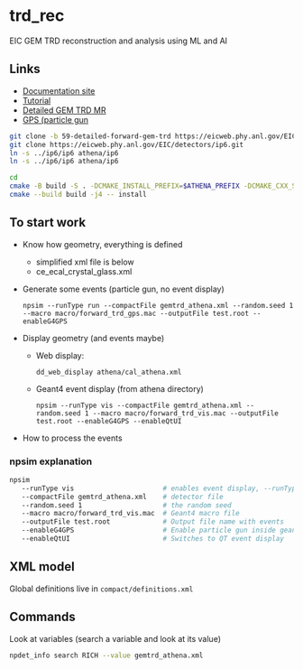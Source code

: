 # trd_rec
EIC GEM TRD reconstruction and analysis using ML and AI

## Links

- [Documentation site](https://doc.athena-eic.org/en/latest/)
- [Tutorial](https://eic.phy.anl.gov/tutorials/eic_tutorial/getting-started/quickstart/)
- [Detailed GEM TRD MR](https://eicweb.phy.anl.gov/EIC/detectors/athena/-/merge_requests/123)
- [GPS (particle gun](https://geant4-userdoc.web.cern.ch/UsersGuides/ForApplicationDeveloper/html/GettingStarted/generalParticleSource.html)

```bash
git clone -b 59-detailed-forward-gem-trd https://eicweb.phy.anl.gov/EIC/detectors/athena.git
git clone https://eicweb.phy.anl.gov/EIC/detectors/ip6.git
ln -s ../ip6/ip6 athena/ip6
ln -s ../ip6/ip6 athena/ip6

cd 
cmake -B build -S . -DCMAKE_INSTALL_PREFIX=$ATHENA_PREFIX -DCMAKE_CXX_STANDARD=17
cmake --build build -j4 -- install
```

## To start work

- Know how geometry, everything is defined 
   - simplified xml file is below
   - ce_ecal_crystal_glass.xml
   
- Generate some events (particle gun, no event display)
   ```
   npsim --runType run --compactFile gemtrd_athena.xml --random.seed 1 --macro macro/forward_trd_gps.mac --outputFile test.root --enableG4GPS
   ```

- Display geometry (and events maybe)
    - Web display:
       ```
       dd_web_display athena/cal_athena.xml
       ```
    - Geant4 event display (from athena directory)
       ```
       npsim --runType vis --compactFile gemtrd_athena.xml --random.seed 1 --macro macro/forward_trd_vis.mac --outputFile test.root --enableG4GPS --enableQtUI
       ```
- How to process the events


### npsim explanation

```bash
npsim 
   --runType vis                      # enables event display, --runType run - no event display
   --compactFile gemtrd_athena.xml    # detector file 
   --random.seed 1                    # the random seed
   --macro macro/forward_trd_vis.mac  # Geant4 macro file
   --outputFile test.root             # Output file name with events
   --enableG4GPS                      # Enable particle gun inside geant
   --enableQtUI                       # Switches to QT event display
```

## XML model

Global definitions live in `compact/definitions.xml`

## Commands

Look at variables (search a variable and look at its value)

```bash
npdet_info search RICH --value gemtrd_athena.xml
```
